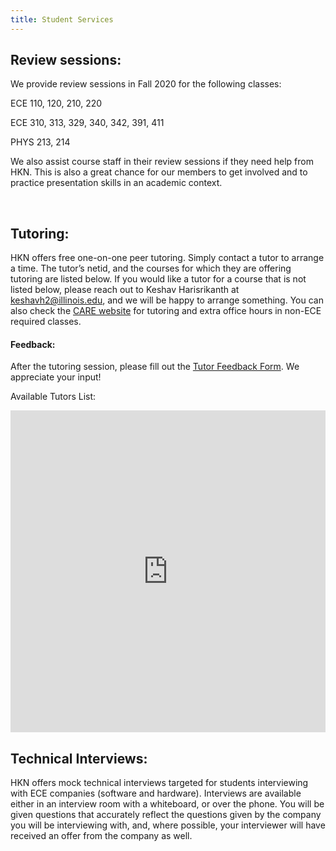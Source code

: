 ```yaml
---
title: Student Services
---
```


Review sessions:
---
We provide review sessions in Fall 2020 for the following classes:

ECE   110, 120, 210, 220

ECE   310, 313, 329, 340, 342, 391, 411

PHYS  213, 214

We also assist course staff in their review sessions if they need help from HKN. This is also a great chance for our members to get involved and to practice presentation skills in an academic context.

<br />

Tutoring:
---
HKN offers free one-on-one peer tutoring. Simply contact a tutor to arrange a time. The tutor’s netid, and the courses for which they are offering tutoring are listed below. If you would like a tutor for a course that is not listed below, please reach out to Keshav Harisrikanth at keshavh2@illinois.edu, and we will be happy to arrange something. You can also check the [CARE website](http://publish.illinois.edu/engineering-care/) for tutoring and extra office hours in non-ECE required classes.

#### Feedback:

After the tutoring session, please fill out the [Tutor Feedback Form](https://docs.google.com/forms/d/e/1FAIpQLSc_rYq-oWdd_A8Cn3e0vZ4dgkUtsiknGtILpbQFWhoN8Dr6YA/viewform). We appreciate your input!

Available Tutors List:
<iframe src="https://docs.google.com/spreadsheets/d/1e_xOd_bYwxrQzyzBQZcb1H1y1WKPKu4gakhIelzrbY0/edit?usp=sharing&amp;single=true&amp;widget=true&amp;headers=false" width="100%" height="515vh" frameborder="0"></iframe>

<br />

Technical Interviews:
---
HKN offers mock technical interviews targeted for students interviewing with ECE companies (software and hardware). Interviews are available either in an interview room with a whiteboard, or over the phone. You will be given questions that accurately reflect the questions given by the company you will be interviewing with, and, where possible, your interviewer will have received an offer from the company as well.
